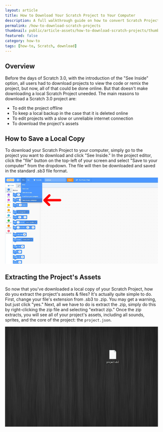 ```yaml
---
layout: article
title: How to Download Your Scratch Project to Your Computer
description: A full walkthrough guide on how to convert Scratch Projects to windows executables (.exe) easily, and for free!
permalink: /how-to-download-scratch-projects
thumbnail: public/article-assets/how-to-download-scratch-projects/thumb.png
featured: false
category: how-to
tags: [how-to, Scratch, download]
---
```


## Overview
Before the days of Scratch 3.0, with the introduction of the "See Inside" option, all users had to download projects to view the code or remix the project, but now, all of that could be done online. But that doesn't make downloading a local Scratch Project uneeded. The main reasons to download a Scratch 3.0 project are:
- To edit the project offline
- To keep a local backup in the case that it is deleted online
- To edit projects with a slow or unreliable internet connection
- To download the project's assets

## How to Save a Local Copy
To download your Scratch Project to your computer, simply go to the project you want to download and click "See Inside." In the project editor, click the "file" button on the top-left of your screen and select "Save to your computer" from the dropdown. The file will then be downloaded and saved in the standard .sb3 file format.

![Downloading a scratch project](public/article-assets/how-to-download-scratch-projects/save-scratch-project.png)

## Extracting the Project's Assets
So now that you've downloaded a local copy of your Scratch Project, how do you extract the project's assets & files? It's actually quite simple to do. First, change your file's extension from .sb3 to .zip. You may get a warning, but just click "yes." Next, all we have to do is extract the .zip, simply do this by right-clicking the zip file and selecting "extract zip." Once the zip extracts, you will see all of your project's assets, including all sounds, sprites, and the core of the project: the ``project.json``.

![Downloading a scratch project](public/article-assets/how-to-download-scratch-projects/extract-demo.gif)
